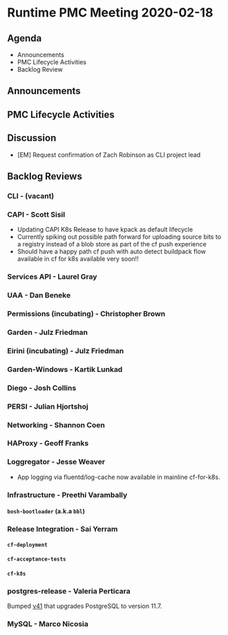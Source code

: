 # Runtime PMC Meeting 2020-02-18

## Agenda

* Announcements
* PMC Lifecycle Activities
* Backlog Review


## Announcements


## PMC Lifecycle Activities


## Discussion

- [EM] Request confirmation of Zach Robinson as CLI project lead


## Backlog Reviews

### CLI - (vacant)


### CAPI - Scott Sisil

- Updating CAPI K8s Release to have kpack as default lifecycle
- Currently spiking out possible path forward for uploading source bits to a registry instead of a blob store as part of the cf push experience
- Should have a happy path cf push with auto detect buildpack flow available in cf for k8s available very soon!!


### Services API - Laurel Gray


### UAA - Dan Beneke


### Permissions (incubating) - Christopher Brown


### Garden - Julz Friedman


### Eirini (incubating) - Julz Friedman


### Garden-Windows - Kartik Lunkad


### Diego - Josh Collins


### PERSI - Julian Hjortshoj


### Networking - Shannon Coen


### HAProxy - Geoff Franks


### Loggregator - Jesse Weaver

- App logging via fluentd/log-cache now available in mainline cf-for-k8s.

### Infrastructure - Preethi Varambally

#### `bosh-bootloader` (a.k.a `bbl`)


### Release Integration - Sai Yerram

#### `cf-deployment`


#### `cf-acceptance-tests`


#### `cf-k8s`


### postgres-release - Valeria Perticara
Bumped [v41](https://github.com/cloudfoundry/postgres-release/releases/tag/v41) that upgrades PostgreSQL to version 11.7.

### MySQL - Marco Nicosia
